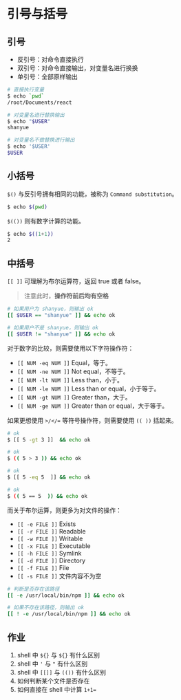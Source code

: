 # 引号与括号

## 引号

+ 反引号：对命令直接执行
+ 双引号：对命令直接输出，对变量名进行换换
+ 单引号：全部原样输出

``` bash
# 直接执行变量
$ echo `pwd`
/root/Documents/react

# 对变量名进行替换输出
$ echo "$USER"
shanyue

# 对变量名不做替换进行输出
$ echo '$USER'
$USER
```

## 小括号

`$()` 与反引号拥有相同的功能，被称为 `Command substitution`。

``` bash
$ echo $(pwd)
```

`$(())` 则有数字计算的功能。

``` bash
$ echo $((1+1))
2
```

## 中括号

`[[ ]]` 可理解为布尔运算符，返回 true 或者 false。

> 注意此时，**操作符前后均有空格**

``` bash
# 如果用户为 shanyue，则输出 ok
[[ $USER == "shanyue" ]] && echo ok

# 如果用户不是 shanyue，则输出 ok
[[ $USER != "shanyue" ]] && echo ok
```

对于数字的比较，则需要使用以下字符操作符：

+ `[[ NUM -eq NUM ]]`	Equal，等于。
+ `[[ NUM -ne NUM ]]`	Not equal，不等于。
+ `[[ NUM -lt NUM ]]`	Less than，小于。
+ `[[ NUM -le NUM ]]`	Less than or equal，小于等于。
+ `[[ NUM -gt NUM ]]`	Greater than，大于。
+ `[[ NUM -ge NUM ]]`	Greater than or equal，大于等于。

如果更想使用 `>/</=` 等符号操作符，则需要使用 `(( ))` 括起来。

``` bash
# ok
$ [[ 5 -gt 3 ]]  && echo ok

# ok
$ (( 5 > 3 )) && echo ok

# ok
$ [[ 5 -eq 5  ]] && echo ok

# ok
$ (( 5 == 5  )) && echo ok
```

而关于布尔运算，则更多为对文件的操作：

+ `[[ -e FILE ]]`	Exists
+ `[[ -r FILE ]]`	Readable
+ `[[ -w FILE ]]`	Writable
+ `[[ -x FILE ]]`	Executable
+ `[[ -h FILE ]]`	Symlink
+ `[[ -d FILE ]]`	Directory
+ `[[ -f FILE ]]`	File
+ `[[ -s FILE ]]` 文件内容不为空

``` bash
# 判断是否存在该路径
[[ -e /usr/local/bin/npm ]] && echo ok

# 如果不存在该路径，则输出 ok
[[ ! -e /usr/local/bin/npm ]] && echo ok
```

## 作业

1. shell 中 `${}` 与 `${}` 有什么区别
1. shell 中 `'` 与 `"` 有什么区别
1. shell 中 `[[]]` 与 `(())` 有什么区别
1. 如何判断某个文件是否存在
1. 如何直接在 shell 中计算 `1+1=`
